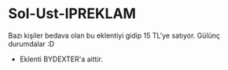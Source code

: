 # Sol-Ust-IPREKLAM
Bazı kişiler bedava olan bu eklentiyi gidip 15 TL'ye satıyor. Gülünç durumdalar :D
- Eklenti BYDEXTER'a aittir. 
